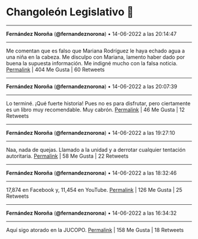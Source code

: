 # Changoleón Legislativo 🙈
*****
**Fernández Noroña** (**@fernandeznorona**) • 14-06-2022 a las 20:14:47
*****
Me comentan que es falso que Mariana Rodríguez le haya echado agua a una niña en la cabeza. Me disculpo con Mariana, lamento haber dado por buena la supuesta información. Me indigné mucho con la falsa noticia.
[Permalink](https://twitter.com/fernandeznorona/status/1536925159717601281) | 404 Me Gusta | 60 Retweets
*****
**Fernández Noroña** (**@fernandeznorona**) • 14-06-2022 a las 20:07:39
*****
Lo terminé. ¡Qué fuerte historia! Pues no es para disfrutar, pero ciertamente es un libro muy recomendable. Muy cabrón.
[Permalink](https://twitter.com/fernandeznorona/status/1536923363905445888) | 46 Me Gusta | 12 Retweets
*****
**Fernández Noroña** (**@fernandeznorona**) • 14-06-2022 a las 19:27:10
*****
Naa, nada de quejas. Llamado a la unidad y a derrotar cualquier tentación autoritaria.
[Permalink](https://twitter.com/fernandeznorona/status/1536913175815172097) | 58 Me Gusta | 22 Retweets
*****
**Fernández Noroña** (**@fernandeznorona**) • 14-06-2022 a las 18:32:46
*****
17,874 en Facebook y, 11,454 en YouTube.
[Permalink](https://twitter.com/fernandeznorona/status/1536899487368482817) | 126 Me Gusta | 25 Retweets
*****
**Fernández Noroña** (**@fernandeznorona**) • 14-06-2022 a las 16:34:32
*****
Aquí sigo atorado en la JUCOPO.
[Permalink](https://twitter.com/fernandeznorona/status/1536869734301413377) | 158 Me Gusta | 18 Retweets